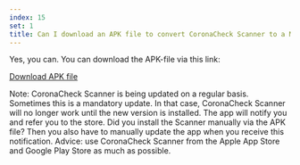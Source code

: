 ```yaml
---
index: 15
set: 1
title: Can I download an APK file to convert CoronaCheck Scanner to a Mobile Device Management System?
---
```

Yes, you can. You can download the APK-file via this link:

<a href="/files/apk/nl.rijksoverheid.ctr.verifier/latest.apk" class="btn btn--cta">Download APK file</a>

Note: CoronaCheck Scanner is being updated on a regular basis. Sometimes this is a mandatory update. In that case, CoronaCheck Scanner will no longer work until the new version is installed. The app will notify you and refer you to the store. Did you install the Scanner manually via the APK file? Then you also have to manually update the app when you receive this notification. Advice: use CoronaCheck Scanner from the Apple App Store and Google Play Store as much as possible.
